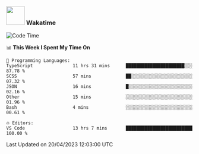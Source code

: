 ### <img src="https://media.giphy.com/media/VgCDAzcKvsR6OM0uWg/giphy.gif" width="50"> Wakatime

  <!--START_SECTION:waka-->
![Code Time](http://img.shields.io/badge/Code%20Time-1%2C377%20hrs%2040%20mins-blue)

📊 **This Week I Spent My Time On** 

```text
💬 Programming Languages: 
TypeScript               11 hrs 31 mins      ██████████████████████░░░   87.78 % 
SCSS                     57 mins             ██░░░░░░░░░░░░░░░░░░░░░░░   07.32 % 
JSON                     16 mins             █░░░░░░░░░░░░░░░░░░░░░░░░   02.16 % 
Other                    15 mins             ░░░░░░░░░░░░░░░░░░░░░░░░░   01.96 % 
Bash                     4 mins              ░░░░░░░░░░░░░░░░░░░░░░░░░   00.61 % 

🔥 Editors: 
VS Code                  13 hrs 7 mins       █████████████████████████   100.00 % 
```


 Last Updated on 20/04/2023 12:03:00 UTC
<!--END_SECTION:waka-->
